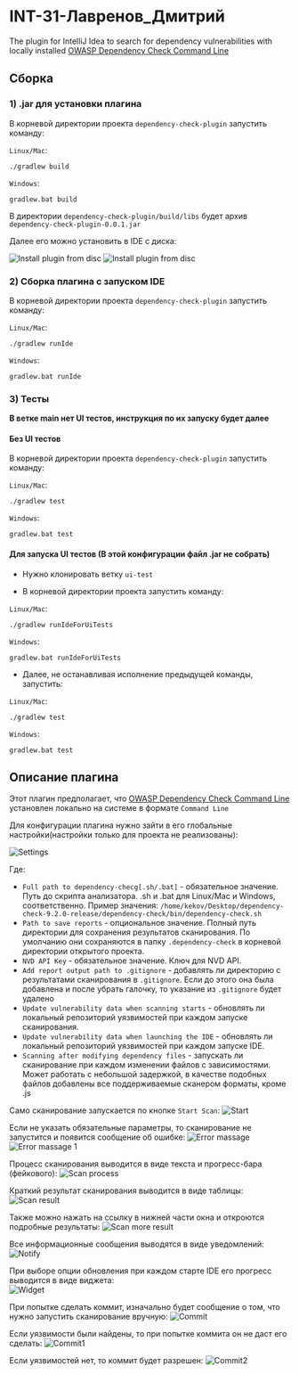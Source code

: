 # INT-31-Лавренов_Дмитрий

<!-- Plugin description -->

The plugin for IntelliJ Idea to search for dependency vulnerabilities with locally installed
[OWASP Dependency Check Command Line](https://owasp.org/www-project-dependency-check/)

<!-- Plugin description end -->

## Сборка

### 1) .jar для установки плагина
В корневой директории проекта `dependency-check-plugin` запустить команду:

`Linux/Mac`:
```shell
./gradlew build
```

`Windows`:
```shell
gradlew.bat build
```

В директории `dependency-check-plugin/build/libs` будет архив `dependency-check-plugin-0.0.1.jar`

Далее его можно установить в IDE с диска:

![Install plugin from disc](doc/pic/installPlugin.png)
![Install plugin from disc](doc/pic/installPlugin1.png)

### 2) Сборка плагина с запуском IDE
В корневой директории проекта `dependency-check-plugin` запустить команду:

`Linux/Mac`:
```shell
./gradlew runIde
```

`Windows`:
```shell
gradlew.bat runIde
```

### 3) Тесты

**В ветке main нет UI тестов, инструкция по их запуску будет далее**

#### Без UI тестов
В корневой директории проекта `dependency-check-plugin` запустить команду:

`Linux/Mac`:
```shell
./gradlew test
```

`Windows`:
```shell
gradlew.bat test
```

#### Для запуска UI тестов (В этой конфигурации файл .jar не собрать)
- Нужно клонировать ветку `ui-test`

- В корневой директории проекта запустить команду:

`Linux/Mac`:
```shell
./gradlew runIdeForUiTests
```

`Windows`:
```shell
gradlew.bat runIdeForUiTests
```

- Далее, не останавливая исполнение предыдущей команды, запустить:  

`Linux/Mac`:
```shell
./gradlew test
```

`Windows`:
```shell
gradlew.bat test
```

## Описание плагина

Этот плагин предполагает, что [OWASP Dependency Check Command Line](https://owasp.org/www-project-dependency-check/)
установлен локально на системе в формате `Command Line`

Для конфигурации плагина нужно зайти в его глобальные настройки(настройки только для проекта не реализованы):

![Settings](doc/pic/settings.png)

Где:
- `Full path to dependency-checg[.sh/.bat]` - обязательное значение. Путь до скрипта анализатора. .sh и .bat для
Linux/Mac и Windows, соответственно.
Пример значения: `/home/kekov/Desktop/dependency-check-9.2.0-release/dependency-check/bin/dependency-check.sh`
- `Path to save reports` - опциональное значение. Полный путь директории для сохранения результатов сканирования. По умолчанию 
они сохраняются в папку `.dependency-check` в корневой директории открытого проекта.
- `NVD API Key` - обязательное значение. Ключ для NVD API.
- `Add report output path to .gitignore` - добавлять ли директорию с результатами сканирования в `.gitignore`. Если
до этого она была добавлена и после убрать галочку, то указание из `.gitignore` будет удалено
- `Update vulnerability data when scanning starts` - обновлять ли локальный репозиторий уязвимостей при каждом запуске
сканирования.
- `Update vulnerability data when launching the IDE` - обновлять ли локальный репозиторий уязвимостей при каждом запуске
  IDE.
- `Scanning after modifying dependency files` - запускать ли сканирование при каждом изменении файлов с зависимостями.
Может работать с небольшой задержкой, в качестве подобных файлов добавлены все поддерживаемые сканером форматы, кроме .js

Само сканирование запускается по кнопке `Start Scan`:
![Start](doc/pic/start.png)

Если не указать обязательные параметры, то сканирование не запустится и появится сообщение об ошибке:
![Error massage](doc/pic/errorMessage.png)
![Error massage 1](doc/pic/errorMessage1.png)

Процесс сканирования выводится в виде текста и прогресс-бара (фейкового):
![Scan process](doc/pic/scanProcessing.png)

Краткий результат сканирования выводится в виде таблицы:
![Scan result](doc/pic/scanResult.png)

Также можно нажать на ссылку в нижней части окна и откроются подробные результаты:
![Scan more result](doc/pic/scanMoreResult.png)

Все информационные сообщения выводятся в виде уведомлений:
![Notify](doc/pic/notify.png)

При выборе опции обновления при каждом старте IDE его прогресс выводится в виде виджета:  
![Widget](doc/pic/widget.png)

При попытке сделать коммит, изначально будет сообщение о том, что нужно запустить сканирование вручную:
![Commit](doc/pic/commit.png)

Если уязвимости были найдены, то при попытке коммита он не даст его сделать:
![Commit1](doc/pic/commit1.png)

Если уязвимостей нет, то коммит будет разрешен:
![Commit2](doc/pic/commit2.png)